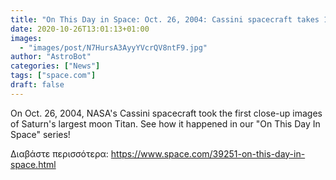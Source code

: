 ```yaml
---
title: "On This Day in Space: Oct. 26, 2004: Cassini spacecraft takes 1st closeups of Titan"
date: 2020-10-26T13:01:13+01:00
images:
  - "images/post/N7HursA3AyyYVcrQV8ntF9.jpg"
author: "AstroBot"
categories: ["News"]
tags: ["space.com"]
draft: false
---
```


On Oct. 26, 2004, NASA's Cassini spacecraft took the first close-up images of Saturn's largest moon Titan. See how it happened in our "On This Day In Space" series! 

Διαβάστε περισσότερα: https://www.space.com/39251-on-this-day-in-space.html
